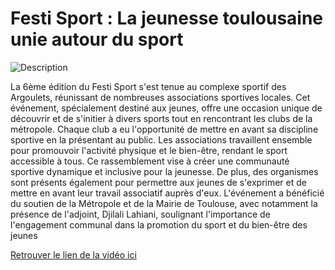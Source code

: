 # Festi Sport : La jeunesse toulousaine unie autour du sport

![Description](images/5.jpeg)

La 6ème édition du Festi Sport s'est tenue au complexe sportif des Argoulets, réunissant de nombreuses associations sportives locales. Cet événement, spécialement destiné aux jeunes, offre une occasion unique de découvrir et de s'initier à divers sports tout en rencontrant les clubs de la métropole. Chaque club a eu l'opportunité de mettre en avant sa discipline sportive en la présentant au public.
Les associations travaillent ensemble pour promouvoir l'activité physique et le bien-être, rendant le sport accessible à tous. Ce rassemblement vise à créer une communauté sportive dynamique et inclusive pour la jeunesse. De plus, des organismes sont présents également pour permettre aux jeunes de s'exprimer et de mettre en avant leur travail associatif auprès d'eux. L'événement a bénéficié du soutien de la Métropole et de la Mairie de Toulouse, avec notamment la présence de l'adjoint, Djilali Lahiani, soulignant l'importance de l'engagement communal dans la promotion du sport et du bien-être des jeunes

[Retrouver le lien de la vidéo ici](https://www.youtube.com/watch?v=JWvSbXvSXRY)
